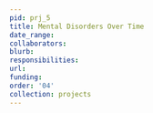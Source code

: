 ```yaml
---
pid: prj_5
title: Mental Disorders Over Time
date_range: 
collaborators: 
blurb: 
responsibilities: 
url: 
funding: 
order: '04'
collection: projects
---
```

